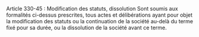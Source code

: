 Article 330-45 : Modification des statuts, dissolution
Sont soumis aux formalités ci-dessus prescrites, tous actes et délibérations ayant pour objet la modification des statuts ou la continuation de la société au-delà du terme fixé pour sa durée, ou la dissolution de la société avant ce terme.
